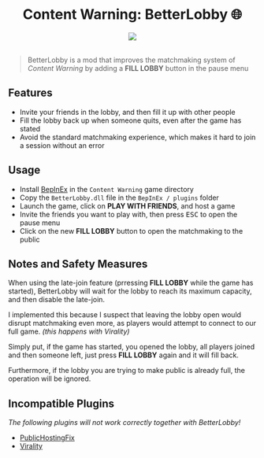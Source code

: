 <h1 align="center">Content Warning: BetterLobby 🌐</h1>

<div align="center">
  <img src="https://img.shields.io/badge/license-MIT-blue.svg"/>
</div>

<br>

> BetterLobby is a mod that improves the matchmaking system of _Content Warning_ by adding
> a __FILL LOBBY__ button in the pause menu

## Features

- Invite your friends in the lobby, and then fill it up with other people
- Fill the lobby back up when someone quits, even after the game has stated
- Avoid the standard matchmaking experience, which makes it hard to join a session
without an error

## Usage

- Install [BepInEx](https://docs.bepinex.dev/articles/user_guide/installation/index.html) in
the `Content Warning` game directory
- Copy the `BetterLobby.dll` file in the `BepInEx / plugins` folder
- Launch the game, click on __PLAY WITH FRIENDS__, and host a game
- Invite the friends you want to play with, then press <kbd>ESC</kbd> to open the pause menu
- Click on the new __FILL LOBBY__ button to open the matchmaking to the public

## Notes and Safety Measures

When using the late-join feature (prressing __FILL LOBBY__ while the game has started),
BetterLobby will wait for the lobby to reach its maximum capacity, and then disable the
late-join.

I implemented this because I suspect that leaving the lobby open would disrupt matchmaking
even more, as players would attempt to connect to our full game. _(this happens with Virality)_

Simply put, if the game has started, you opened the lobby, all players joined and then
someone left, just press __FILL LOBBY__ again and it will fill back.

Furthermore, if the lobby you are trying to make public is already full, the operation
will be ignored.

## Incompatible Plugins

_The following plugins will not work correctly together with BetterLobby!_

- [PublicHostingFix](https://thunderstore.io/c/content-warning/p/lazypatching/PublicHostingFix)
- [Virality](https://thunderstore.io/c/content-warning/p/MaxWasUnavailable/Virality)
